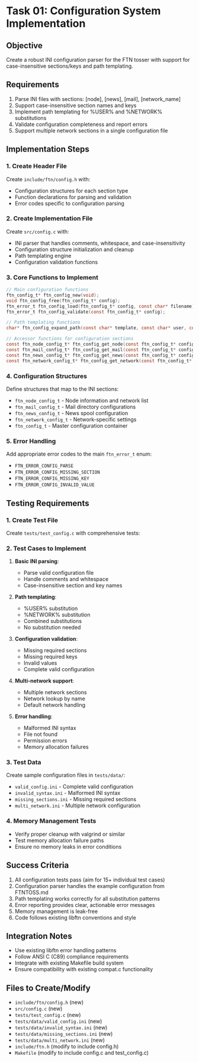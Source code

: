 # Task 01: Configuration System Implementation

## Objective
Create a robust INI configuration parser for the FTN tosser with support for case-insensitive sections/keys and path templating.

## Requirements
1. Parse INI files with sections: [node], [news], [mail], [network_name]
2. Support case-insensitive section names and keys
3. Implement path templating for %USER% and %NETWORK% substitutions
4. Validate configuration completeness and report errors
5. Support multiple network sections in a single configuration file

## Implementation Steps

### 1. Create Header File
Create `include/ftn/config.h` with:
- Configuration structures for each section type
- Function declarations for parsing and validation
- Error codes specific to configuration parsing

### 2. Create Implementation File
Create `src/config.c` with:
- INI parser that handles comments, whitespace, and case-insensitivity
- Configuration structure initialization and cleanup
- Path templating engine
- Configuration validation functions

### 3. Core Functions to Implement
```c
// Main configuration functions
ftn_config_t* ftn_config_new(void);
void ftn_config_free(ftn_config_t* config);
ftn_error_t ftn_config_load(ftn_config_t* config, const char* filename);
ftn_error_t ftn_config_validate(const ftn_config_t* config);

// Path templating functions
char* ftn_config_expand_path(const char* template, const char* user, const char* network);

// Accessor functions for configuration sections
const ftn_node_config_t* ftn_config_get_node(const ftn_config_t* config);
const ftn_mail_config_t* ftn_config_get_mail(const ftn_config_t* config);
const ftn_news_config_t* ftn_config_get_news(const ftn_config_t* config);
const ftn_network_config_t* ftn_config_get_network(const ftn_config_t* config, const char* name);
```

### 4. Configuration Structures
Define structures that map to the INI sections:
- `ftn_node_config_t` - Node information and network list
- `ftn_mail_config_t` - Mail directory configurations
- `ftn_news_config_t` - News spool configuration
- `ftn_network_config_t` - Network-specific settings
- `ftn_config_t` - Master configuration container

### 5. Error Handling
Add appropriate error codes to the main `ftn_error_t` enum:
- `FTN_ERROR_CONFIG_PARSE`
- `FTN_ERROR_CONFIG_MISSING_SECTION`
- `FTN_ERROR_CONFIG_MISSING_KEY`
- `FTN_ERROR_CONFIG_INVALID_VALUE`

## Testing Requirements

### 1. Create Test File
Create `tests/test_config.c` with comprehensive tests:

### 2. Test Cases to Implement
1. **Basic INI parsing**:
   - Parse valid configuration file
   - Handle comments and whitespace
   - Case-insensitive section and key names

2. **Path templating**:
   - %USER% substitution
   - %NETWORK% substitution
   - Combined substitutions
   - No substitution needed

3. **Configuration validation**:
   - Missing required sections
   - Missing required keys
   - Invalid values
   - Complete valid configuration

4. **Multi-network support**:
   - Multiple network sections
   - Network lookup by name
   - Default network handling

5. **Error handling**:
   - Malformed INI syntax
   - File not found
   - Permission errors
   - Memory allocation failures

### 3. Test Data
Create sample configuration files in `tests/data/`:
- `valid_config.ini` - Complete valid configuration
- `invalid_syntax.ini` - Malformed INI syntax
- `missing_sections.ini` - Missing required sections
- `multi_network.ini` - Multiple network configuration

### 4. Memory Management Tests
- Verify proper cleanup with valgrind or similar
- Test memory allocation failure paths
- Ensure no memory leaks in error conditions

## Success Criteria
1. All configuration tests pass (aim for 15+ individual test cases)
2. Configuration parser handles the example configuration from FTNTOSS.md
3. Path templating works correctly for all substitution patterns
4. Error reporting provides clear, actionable error messages
5. Memory management is leak-free
6. Code follows existing libftn conventions and style

## Integration Notes
- Use existing libftn error handling patterns
- Follow ANSI C (C89) compliance requirements
- Integrate with existing Makefile build system
- Ensure compatibility with existing compat.c functionality

## Files to Create/Modify
- `include/ftn/config.h` (new)
- `src/config.c` (new)
- `tests/test_config.c` (new)
- `tests/data/valid_config.ini` (new)
- `tests/data/invalid_syntax.ini` (new)
- `tests/data/missing_sections.ini` (new)
- `tests/data/multi_network.ini` (new)
- `include/ftn.h` (modify to include config.h)
- `Makefile` (modify to include config.c and test_config.c)